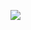 <a href="www.linkedin.com/in/su-yeon-koo-7222292b4" target="_blank"><img src="https://img.shields.io/badge/LinkedIn-0A66C2?style=for-the-badge&logo=LinkedIn&logoColor=FFFF"/></a>
